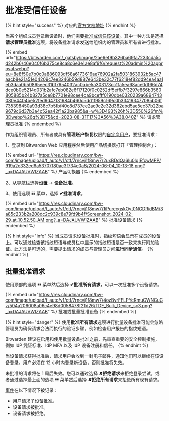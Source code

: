 # 批准受信任设备

{% hint style="success" %}
对应的[官方文档地址](https://bitwarden.com/help/approve-a-trusted-device/)
{% endhint %}

当某个组织成员登录新设备时，他们需要[批准或信任该设备](add-a-trusted-device.md)。其中一种方法是选择**请求管理员批准**选项，将设备批准请求发送给组织内的管理员和所有者进行批准。

{% embed url="https://bitwarden.com/_gatsby/image/2ae6ef9b326ba69fa7233cda5cd242b6/46e040f6b375ce8ca8c6e3e1ae8af9f6/request%20admin%20approval.webp?eu=8e8f50e7b0c0a886093df58a6173616ae76902a2fa5031863932b5ac47aacb8e21a51e04209c7ee3246b59d887e643be32c77f6218ef82dd94ea4aa1eb3daa0b50865eec31b17654032ac0abe5a303173cc11a5ea68ace0df66d74dce0b0e5214d031b2afc7eb082e6f17120f0c0252df5effb7f3297e866b3560805885b24b827a5ce8b7701e98cee4ca9bcefff0190dbe0320239a6894743080e4404be52fed9d47131684b460c5dd1f959c169c0b334193477085b06f735398450a93d38c7b5fbf40c8d737ee2ac9c2e32d382ebd5ae5ec37b22ba9679c6d37b3a4c52ea42f1a23ba985&a=w%3D493%26h%3D550%26fm%3Dwebp%26q%3D75&cd=2023-08-31T17%3A56%3A38.040Z" %}
请求管理员批准
{% endembed %}

作为组织管理员、所有者或具有**管理账户恢复**权限的[自定义用户](../../user-management/member-roles-and-permissions.md#custom-role)，要批准请求：

1、登录到 Bitwarden Web 应用程序然后使用产品切换器打开「管理控制台」：

{% embed url="https://res.cloudinary.com/bw-com/image/upload/f_auto/v1/ctf/7rncvj1f8mw7/2uxBDdQa6lu0IgIEfcwMPP/919a2c332ed6a53707f80ac3f734e0a8/2024-06-04_10-13-18.png?_a=DAJAUVWIZAAB" %}
产品切换器
{% endembed %}

2、从导航栏选择**设置** → **设备批准**。

3、使用选项 **☷** 菜单，选择 **✔︎批准请求**。

{% embed url="https://res.cloudinary.com/bw-com/image/upload/f_auto/v1/ctf/7rncvj1f8mw7/1iPurecgskOyt0NGDRidBM/3a85c233b2a208dc2c939c8e79fd9b4f/Screenshot_2024-02-29_at_10.52.50_AM.png?_a=DAJAUVWIZAAB" %}
批准设备请求
{% endembed %}

{% hint style="info" %}
当成员请求设备批准时，指纹短语会显示在成员的设备上。可以通过检查该指纹短语与成员栏中显示的指纹短语是否一致来执行附加验证。此方法是可选的，需要提出请求的成员与管理员之间**进行同步通信**。
{% endhint %}

## 批量批准请求 <a href="#bulk-approve-requests" id="bulk-approve-requests"></a>

使用顶部的选项 **☷** 菜单然后选择 **✔︎批准所有请求**，可以一次批准多个设备请求。

{% embed url="https://res.cloudinary.com/bw-com/image/upload/f_auto/v1/ctf/7rncvj1f8mw7/4ozBvrFFLPYcRmuCWNCuCz/504a206008a06c4e98d0058478f21d26/TDE_Bulk_Device_sc3.png?_a=DAJAUVWIZAAB" %}
批准或批量批准设备
{% endembed %}

{% hint style="danger" %}
使用**批准所有请求**选项进行批量设备批准可能会忽略管理员为确保请求合法而执行的验证步骤，例如检查用户报告的指纹短语。

Bitwarden 建议在启用和使用批量设备批准之前，先审查重要的安全控制措施，例如 IdP 凭证标准、IdP MFA 以及 IdP 设备注册和信任。
{% endhint %}

当设备请求获得批准后，请求用户会收到一封电子邮件，通知他们可以继续在该设备登录。用户必须在 12 小时内登录新设备，否则批准将失效。

未批准的请求将在 1 周后失效。您可以通过选择 **✘拒绝请求**来拒绝登录尝试，或者通过选择最上面的选项 **☷** 菜单然后选择 **✘拒绝所有请求**来拒绝所有现有请求。

[事件](../../reporting/event-logs.md)在以下情况下被记录：

* 用户请求了设备批准。
* 设备请求被批准。
* 设备请求被拒绝。
